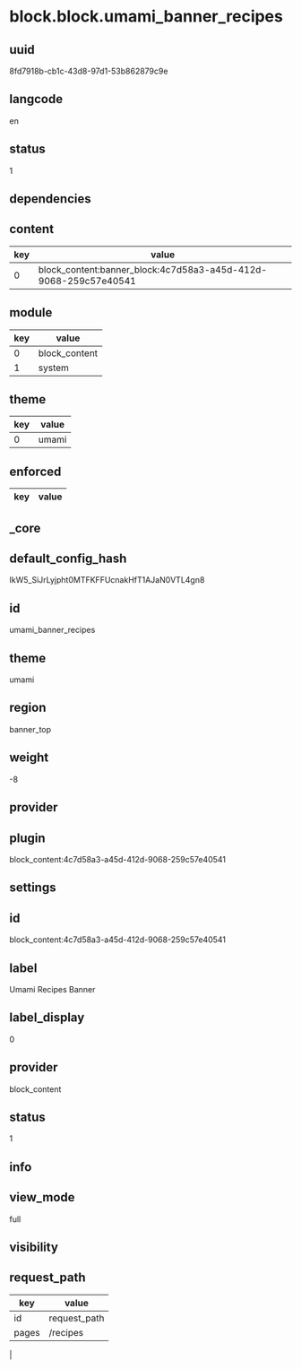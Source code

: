 # block.block.umami_banner_recipes

## uuid
8fd7918b-cb1c-43d8-97d1-53b862879c9e

## langcode
en

## status
1

## dependencies

## content
|key|value|
|-|-|
|0|block_content:banner_block:4c7d58a3-a45d-412d-9068-259c57e40541|


## module
|key|value|
|-|-|
|0|block_content|
|1|system|


## theme
|key|value|
|-|-|
|0|umami|


## enforced
|key|value|
|-|-|


## _core

## default_config_hash
IkW5_SiJrLyjpht0MTFKFFUcnakHfT1AJaN0VTL4gn8

## id
umami_banner_recipes

## theme
umami

## region
banner_top

## weight
-8

## provider


## plugin
block_content:4c7d58a3-a45d-412d-9068-259c57e40541

## settings

## id
block_content:4c7d58a3-a45d-412d-9068-259c57e40541

## label
Umami Recipes Banner

## label_display
0

## provider
block_content

## status
1

## info


## view_mode
full

## visibility

## request_path
|key|value|
|-|-|
|id|request_path|
|pages|/recipes
|

